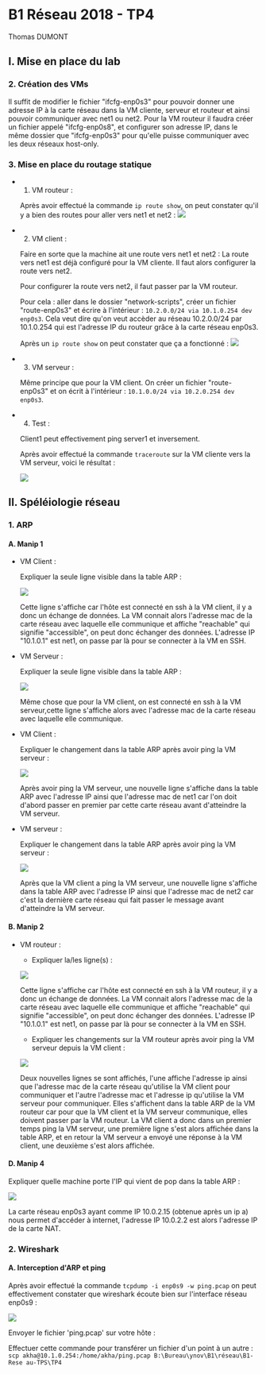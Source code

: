 # B1 Réseau 2018 - TP4
Thomas DUMONT

## I. Mise en place du lab
### 2. Création des VMs

Il suffit de modifier le fichier "ifcfg-enp0s3" pour pouvoir donner une adresse IP à la carte réseau dans la VM cliente, serveur et routeur et ainsi pouvoir communiquer avec net1 ou net2.
Pour la VM routeur il faudra créer un fichier appelé "ifcfg-enp0s8", et configurer son adresse IP, dans le même dossier que "ifcfg-enp0s3" pour qu'elle puisse communiquer avec les deux réseaux host-only.

### 3. Mise en place du routage statique

* 1. VM routeur :

    Après avoir effectué la commande `ip route show`, on peut constater qu'il y a bien des routes pour aller vers net1 et net2 :
    ![](https://i.ibb.co/D7d0Dsr/iprouteshow-centos-routeur.png)

* 2. VM client :

    Faire en sorte que la machine ait une route vers net1 et net2 :
    La route vers net1 est déjà configuré pour la VM cliente. Il faut alors configurer la route vers net2.

    Pour configurer la route vers net2, il faut passer par la VM routeur.
    
    Pour cela :
    aller dans le dossier "network-scripts", créer un fichier "route-enp0s3" et écrire à l'intérieur : `10.2.0.0/24 via 10.1.0.254 dev enp0s3`.
    Cela veut dire qu'on veut accèder au réseau 10.2.0.0/24 par 10.1.0.254 qui est l'adresse IP du routeur grâce à la carte réseau enp0s3.

    Après un `ip route show` on peut constater que ça a fonctionné :
    ![](https://i.ibb.co/kmDRnYV/iprouteshow-centos-cliente.png)

* 3. VM serveur :

    Même principe que pour la VM client.
    On créer un fichier "route-enp0s3" et on écrit à l'intérieur : `10.1.0.0/24 via 10.2.0.254 dev enp0s3`.

* 4. Test :

    Client1 peut effectivement ping server1 et inversement.

    Après avoir effectué la commande `traceroute` sur la VM cliente vers la VM serveur, voici le résultat :

    ![](https://i.ibb.co/FsGC7vk/traceroute-client-to-serveur.png)

## II. Spéléiologie réseau
### 1. ARP
#### A. Manip 1

* VM Client :

    Expliquer la seule ligne visible dans la table ARP :

    ![](https://i.ibb.co/g4NWtdv/ip-neigh-show-client.png)

    Cette ligne s'affiche car l'hôte est connecté en ssh à la VM client, il y a donc un échange de données. La VM connait alors l'adresse mac de la carte réseau avec laquelle elle communique et affiche "reachable" qui signifie "accessible", on peut donc échanger des données. L'adresse IP "10.1.0.1" est net1, on passe par là pour se connecter à la VM en SSH.

* VM Serveur :

    Expliquer la seule ligne visible dans la table ARP : 

    ![](https://i.ibb.co/qJWV4df/ip-neigh-show-serveur.png)

    Même chose que pour la VM client, on est connecté en ssh à la VM serveur,cette ligne s'affiche alors avec l'adresse mac de la carte réseau avec laquelle elle communique.

* VM Client :

    Expliquer le changement dans la table ARP après avoir ping la VM serveur :
    
    ![](https://i.ibb.co/nb4kyQM/ip-neigh-show-client-2.png)

    Après avoir ping la VM serveur, une nouvelle ligne s'affiche dans la table ARP avec l'adresse IP ainsi que l'adresse mac de net1 car l'on doit d'abord passer en premier par cette carte réseau avant d'atteindre la VM serveur.

* VM serveur :

    Expliquer le changement dans la table ARP après avoir ping la VM serveur :

    ![](https://i.ibb.co/R3QvmZf/ip-neigh-show-serveur-2.png)

    Après que la VM client a ping la VM serveur, une nouvelle ligne s'affiche dans la table ARP avec l'adresse IP ainsi que l'adresse mac de
    net2 car c'est la dernière carte réseau qui fait passer le message avant d'atteindre la VM serveur.

#### B. Manip 2

* VM routeur :

    * Expliquer la/les ligne(s) :

    ![](https://i.ibb.co/cynHZCf/ip-neigh-show-routeur.png)

    Cette ligne s'affiche car l'hôte est connecté en ssh à la VM routeur, il y a donc un échange de données. La VM connait alors l'adresse mac de la carte réseau avec laquelle elle communique et affiche "reachable" qui signifie "accessible", on peut donc échanger des données. L'adresse IP "10.1.0.1" est net1, on passe par là pour se connecter à la VM en SSH.

    * Expliquer les changements sur la VM routeur après avoir ping la VM serveur depuis la VM client :

    ![](https://i.ibb.co/WchvRj6/ip-neigh-show-routeur-2.png)

    Deux nouvelles lignes se sont affichés, l'une affiche l'adresse ip ainsi que l'adresse mac de la carte réseau qu'utilise la VM client pour communiquer et l'autre l'adresse mac et l'adresse ip qu'utilise la VM serveur pour communiquer. Elles s'affichent dans la table ARP de la VM routeur car pour que la VM client et la VM serveur communique, elles doivent passer par la VM routeur. La VM client a donc dans un premier temps ping la VM serveur, une première ligne s'est alors affichée dans la table ARP, et en retour la VM serveur a envoyé une réponse à la VM client, une deuxième s'est alors affichée.

#### D. Manip 4

Expliquer quelle machine porte l'IP qui vient de pop dans la table ARP :

![](https://i.ibb.co/cFNXPN5/ip-neigh-show-client-3.png)

La carte réseau enp0s3 ayant comme IP 10.0.2.15 (obtenue après un ip a) nous permet d'accéder à internet, l'adresse IP 10.0.2.2 est alors l'adresse IP de la carte NAT.

### 2. Wireshark
#### A. Interception d'ARP et ping

Après avoir effectué la commande `tcpdump -i enp0s9 -w ping.pcap` on peut effectivement constater que wireshark écoute bien sur l'interface réseau enp0s9 :

![](https://i.ibb.co/MBNRzw7/Wireshark-tcpdump-routeur.png)

Envoyer le fichier 'ping.pcap' sur votre hôte :

Effectuer cette commande pour transférer un fichier d'un point à un autre : `scp akha@10.1.0.254:/home/akha/ping.pcap B:\Bureau\ynov\B1\réseau\B1-Rese
au-TPS\TP4`